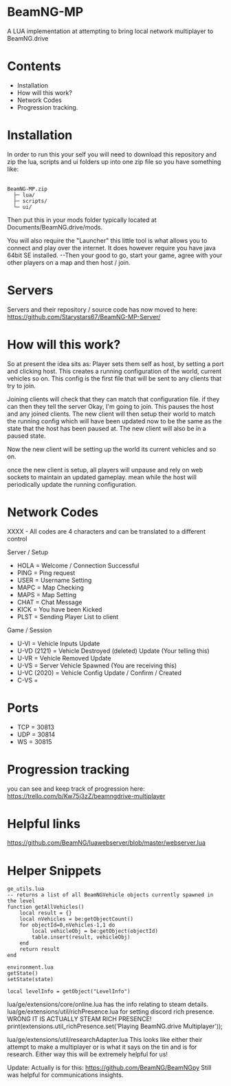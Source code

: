 # BeamNG-MP
A LUA implementation at attempting to bring local network multiplayer to BeamNG.drive

# Contents
 - Installation
 - How will this work?
 - Network Codes
 - Progression tracking.


# Installation
In order to run this your self you will need to download this repository and zip the lua, scripts and ui folders up into one zip file so you have something like:
<br><br>
```
BeamNG-MP.zip
  ├─ lua/
  ├─ scripts/
  └─ ui/
```
Then put this in your mods folder typically located at Documents/BeamNG.drive/mods.

You will also require the "Launcher" this little tool is what allows you to connect and play over the internet.
It does however require you have java 64bit SE installed.
--Then your good to go, start your game, agree with your other players on a map and then host / join.

# Servers
Servers and their repository / source code has now moved to here: https://github.com/Starystars67/BeamNG-MP-Server/

# How will this work?
So at present the idea sits as: Player sets them self as host, by setting a port and clicking host. This creates a running configuration of the world, current vehicles so on. This config is the first file that will be sent to any clients that try to join.

Joining clients will check that they can match that configuration file. if they can then they tell the server Okay, I'm going to join. This pauses the host and any joined clients. The new client will then setup their world to match the running config which will have been updated now to be the same as the state that the host has been paused at. The new client will also be in a paused state.

Now the new client will be setting up the world its current vehicles and so on.

once the new client is setup, all players will unpause and rely on web sockets to maintain an updated gameplay. mean while the host will periodically update the running configuration.

# Network Codes
  XXXX - All codes are 4 characters and can be translated to a different control

  Server / Setup
  - HOLA = Welcome / Connection Successful
  - PING = Ping request
  - USER = Username Setting
  - MAPC = Map Checking
  - MAPS = Map Setting
  - CHAT = Chat Message
  - KICK = You have been Kicked
  - PLST = Sending Player List to client

  Game / Session
  - U-VI = Vehicle Inputs Update
  - U-VD (2121) = Vehicle Destroyed (deleted) Update (Your telling this)
  - U-VR = Vehicle Removed Update
  - U-VS = Server Vehicle Spawned (You are receiving this)
  - U-VC (2020) = Vehicle Config Update / Confirm / Created
  - C-VS =

# Ports
 - TCP = 30813
 - UDP = 30814
 - WS  = 30815


# Progression tracking
you can see and keep track of progression here:
https://trello.com/b/Kw75j3zZ/beamngdrive-multiplayer

# Helpful links
https://github.com/BeamNG/luawebserver/blob/master/webserver.lua


# Helper Snippets

```
ge_utils.lua
-- returns a list of all BeamNGVehicle objects currently spawned in the level
function getAllVehicles()
    local result = {}
    local nVehicles = be:getObjectCount()
    for objectId=0,nVehicles-1,1 do
        local vehicleObj = be:getObject(objectId)
        table.insert(result, vehicleObj)
    end
    return result
end

environment.lua
getState()
setState(state)

local levelInfo = getObject("LevelInfo")
```

lua/ge/extensions/core/online.lua has the info relating to steam details.
lua/ge/extensions/util/richPresence.lua for setting discord rich presence. WRONG IT IS ACTUALLY STEAM RICH PRESENCE!
print(extensions.util_richPresence.set('Playing BeamNG.drive Multiplayer'));

lua/ge/extensions/util/researchAdapter.lua This looks like either their attempt to make a multiplayer or is what it says on the tin and is for research.
Either way this will be extremely helpful for us!

Update: Actually is for this: https://github.com/BeamNG/BeamNGpy Still was helpful for communications insights.
